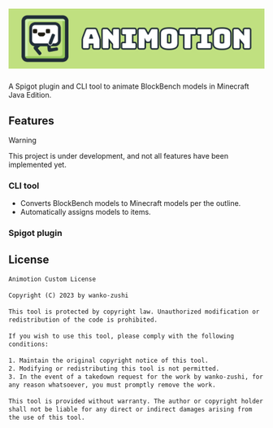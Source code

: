 # ![](assets/banner.png)

A Spigot plugin and CLI tool to animate BlockBench models in Minecraft Java Edition.

## Features
> [!WARNING]
> 
> This project is under development, and not all features have been implemented yet.

### CLI tool
- Converts BlockBench models to Minecraft models per the outline.
- Automatically assigns models to items.

### Spigot plugin

## License

```
Animotion Custom License

Copyright (C) 2023 by wanko-zushi

This tool is protected by copyright law. Unauthorized modification or redistribution of the code is prohibited.

If you wish to use this tool, please comply with the following conditions:

1. Maintain the original copyright notice of this tool.
2. Modifying or redistributing this tool is not permitted.
3. In the event of a takedown request for the work by wanko-zushi, for any reason whatsoever, you must promptly remove the work.

This tool is provided without warranty. The author or copyright holder shall not be liable for any direct or indirect damages arising from the use of this tool.
```
